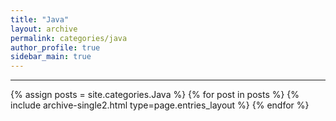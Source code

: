 ```yaml
---
title: "Java"
layout: archive
permalink: categories/java
author_profile: true
sidebar_main: true
---
```


<!-- 공백이 포함되어 있는 카테고리 이름의 경우 site.categories['a b c'] 이런식으로! -->

---

{% assign posts = site.categories.Java %}
{% for post in posts %} {% include archive-single2.html type=page.entries_layout %} {% endfor %}

